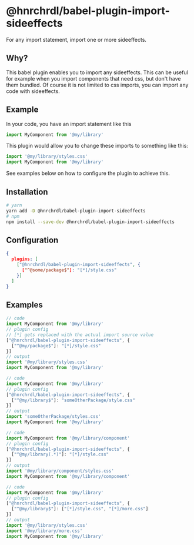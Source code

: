 # @hnrchrdl/babel-plugin-import-sideeffects
For any import statement, import one or more sideeffects.

## Why?
This babel plugin enables you to import any sideeffects. This can be useful for example when you import components that need css, but don't have them bundled. Of course it is not limited to css imports, you can import any code with sideeffects.

## Example
In your code, you have an import statement like this
```js
import MyComponent from '@my/library'
```
This plugin would allow you to change these imports to something like this:
```js
import '@my/library/styles.css'
import MyComponent from '@my/library'
```
See examples below on how to configure the plugin to achieve this.
## Installation

```bash
# yarn
yarn add -D @hnrchrdl/babel-plugin-import-sideeffects
# npm
npm install --save-dev @hnrchrdl/babel-plugin-import-sideeffects
```
## Configuration

```json
{
  plugins: [
    ["@hnrchrdl/babel-plugin-import-sideeffects", {
      ["^@some/package$"]: "[*]/style.css"
    }]
  ]
}
```
## Examples
```js
// code
import MyComponent from '@my/library'
// plugin config
// [*] gets replaced with the actual import source value
["@hnrchrdl/babel-plugin-import-sideeffects", {
  ["^@my/package$"]: "[*]/style.css"
}]
// output
import '@my/library/styles.css'
import MyComponent from '@my/library'
```
```js
// code
import MyComponent from '@my/library'
// plugin config
["@hnrchrdl/babel-plugin-import-sideeffects", {
  ["^@my/library$"]: "someOtherPackage/style.css"
}]
// output
import 'someOtherPackage/styles.css'
import MyComponent from '@my/library'
```
```js
// code
import MyComponent from '@my/library/component'
// plugin config
["@hnrchrdl/babel-plugin-import-sideeffects", {
  ["^@my/library(.*)"]: "[*]/style.css"
}]
// output
import '@my/library/component/styles.css'
import MyComponent from '@my/library/component'
```
```js
// code
import MyComponent from '@my/library'
// plugin config
["@hnrchrdl/babel-plugin-import-sideeffects", {
  ["^@my/library$"]: ["[*]/style.css", "[*]/more.css"]
}]
// output
import '@my/library/styles.css'
import '@my/library/more.css'
import MyComponent from '@my/library'
```